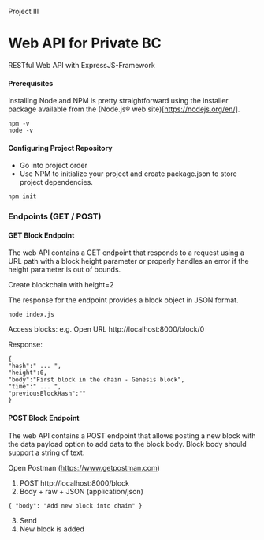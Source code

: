 
Project III

# Web API for Private BC

RESTful Web API with ExpressJS-Framework

#### Prerequisites

Installing Node and NPM is pretty straightforward using the installer package available from the (Node.js® web site)[https://nodejs.org/en/].
```
npm -v
node -v
```

#### Configuring Project Repository
- Go into project order
- Use NPM to initialize your project and create package.json to store project dependencies.
```
npm init
```



### Endpoints (GET / POST)

#### GET Block Endpoint

The web API contains a GET endpoint that responds to a request using a URL path with a block height parameter or properly handles an error if the height parameter is out of bounds.

Create blockchain with height=2

The response for the endpoint provides a block object in JSON format.

```
node index.js
```


Access blocks: e.g. Open URL
http://localhost:8000/block/0


Response:

```
{
"hash":" ... ",
"height":0,
"body":"First block in the chain - Genesis block",
"time":" ... ",
"previousBlockHash":""
}
```


#### POST Block Endpoint

The web API contains a POST endpoint that allows posting a new block with the data payload option to add data to the block body. Block body should support a string of text.



Open Postman (https://www.getpostman.com)

1. POST http://localhost:8000/block
2. Body + raw + JSON (application/json)
```
{ "body": "Add new block into chain" }
```
3. Send
4. New block is added


